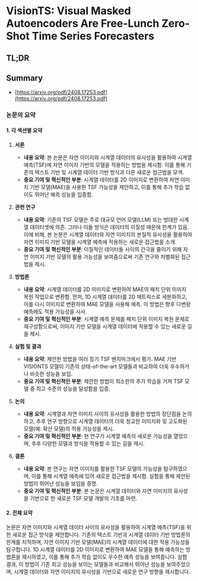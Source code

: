 # VisionTS: Visual Masked Autoencoders Are Free-Lunch Zero-Shot Time Series Forecasters
## TL;DR
## Summary
- [https://arxiv.org/pdf/2408.17253.pdf](https://arxiv.org/pdf/2408.17253.pdf)

### 논문의 요약

#### 1. 각 섹션별 요약
1. **서론**
   - **내용 요약**: 본 논문은 자연 이미지와 시계열 데이터의 유사성을 활용하여 시계열 예측(TSF)에 자연 이미지 기반의 모델을 적용하는 방법을 제시함. 이를 통해 기존의 텍스트 기반 및 시계열 데이터 기반 방식과 다른 새로운 접근법을 모색.
   - **중요 기여 및 혁신적인 부분**: 시계열 데이터를 2D 이미지로 변환하여 자연 이미지 기반 모델(MAE)을 사용한 TSF 가능성을 제안하고, 이를 통해 추가 학습 없이도 뛰어난 예측 성능을 입증함.

2. **관련 연구**
   - **내용 요약**: 기존의 TSF 모델은 주로 대규모 언어 모델(LLM) 또는 방대한 시계열 데이터셋에 의존. 그러나 이들 방식은 데이터의 이질성 때문에 한계가 있음. 이에 비해, 본 논문은 시계열 데이터와 자연 이미지의 본질적 유사성을 활용하여 자연 이미지 기반 모델을 시계열 예측에 적용하는 새로운 접근법을 소개.
   - **중요 기여 및 혁신적인 부분**: 이질적인 데이터들 사이의 간극을 줄이기 위해 자연 이미지 기반 모델의 활용 가능성을 보여줌으로써 기존 연구와 차별화된 접근법을 제시.

3. **방법론**
   - **내용 요약**: 시계열 데이터를 2D 이미지로 변환하여 MAE의 패치 단위 이미지 복원 작업으로 변환함. 먼저, 1D 시계열 데이터를 2D 매트릭스로 세분화하고, 이를 다시 이미지로 변환하여 MAE 모델을 사용해 예측. 이 방법은 향후 다변량 예측에도 적용 가능성을 시사.
   - **중요 기여 및 혁신적인 부분**: 시계열 예측 문제를 패치 단위 이미지 복원 문제로 재구성함으로써, 이미지 기반 모델을 시계열 데이터에 적용할 수 있는 새로운 길을 제시.

4. **실험 및 결과**
   - **내용 요약**: 제안한 방법을 여러 장기 TSF 벤치마크에서 평가. MAE 기반 VISIONTS 모델이 기존의 상태-of-the-art 모델들과 비교하여 더욱 우수하거나 비슷한 성능을 보임.
   - **중요 기여 및 혁신적인 부분**: 제안한 방법이 최소한의 추가 학습을 거쳐 TSF 모델 중 최고 수준의 성능을 달성함을 입증.

5. **논의**
   - **내용 요약**: 시계열과 자연 이미지 사이의 유사성을 활용한 방법의 장단점을 논의하고, 추후 연구 방향으로 시계열 데이터의 더욱 정교한 이미지화 및 고도화된 모델(예: 확산 모델)의 적용 가능성을 제시.
   - **중요 기여 및 혁신적인 부분**: 현 연구가 시계열 예측의 새로운 가능성을 열었으며, 추후 다양한 모델과 방식을 적용할 수 있는 길을 제시.

6. **결론**
   - **내용 요약**: 본 연구는 자연 이미지를 활용한 TSF 모델의 가능성을 탐구하였으며, 이를 통해 시계열 예측에 있어 새로운 접근법을 제시함. 실험을 통해 제안된 방법이 뛰어난 성능을 보임을 증명.
   - **중요 기여 및 혁신적인 부분**: 본 논문은 시계열 데이터와 자연 이미지의 유사성을 기반으로 한 새로운 TSF 모델 개발의 기초를 마련.

#### 2. 전체 요약
논문은 자연 이미지와 시계열 데이터 사이의 유사성을 활용하여 시계열 예측(TSF)을 위한 새로운 접근 방식을 제안합니다. 기존의 텍스트 기반과 시계열 데이터 기반 방법론의 한계를 지적하며, 자연 이미지 기반 모델(MAE)의 시계열 데이터에 대한 적용 가능성을 탐구합니다. 1D 시계열 데이터를 2D 이미지로 변환하여 MAE 모델을 통해 예측하는 방법론을 제시하였고, 이를 통해 추가 학습 없이도 우수한 예측 성능을 보여줍니다. 실험 결과, 이 방법이 기존 최고 성능을 보이는 모델들과 비교해서 뛰어난 성능을 보여주었으며, 시계열 데이터와 자연 이미지의 유사성을 기반으로 새로운 연구 방향을 제시합니다.